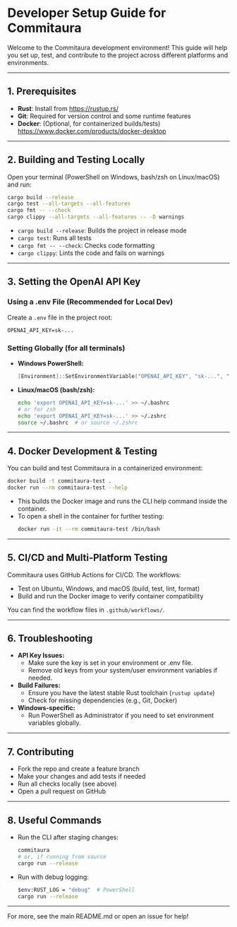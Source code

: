 # Developer Setup Guide for Commitaura

Welcome to the Commitaura development environment! This guide will help you set up, test, and contribute to the project across different platforms and environments.

---

## 1. Prerequisites

- **Rust**: Install from https://rustup.rs/
- **Git**: Required for version control and some runtime features
- **Docker**: (Optional, for containerized builds/tests) https://www.docker.com/products/docker-desktop

---

## 2. Building and Testing Locally

Open your terminal (PowerShell on Windows, bash/zsh on Linux/macOS) and run:

```sh
cargo build --release
cargo test --all-targets --all-features
cargo fmt -- --check
cargo clippy --all-targets --all-features -- -D warnings
```

- `cargo build --release`: Builds the project in release mode
- `cargo test`: Runs all tests
- `cargo fmt -- --check`: Checks code formatting
- `cargo clippy`: Lints the code and fails on warnings

---

## 3. Setting the OpenAI API Key

### Using a .env File (Recommended for Local Dev)
Create a `.env` file in the project root:
```
OPENAI_API_KEY=sk-...
```

### Setting Globally (for all terminals)
- **Windows PowerShell:**
  ```powershell
  [Environment]::SetEnvironmentVariable("OPENAI_API_KEY", "sk-...", "User")
  ```
- **Linux/macOS (bash/zsh):**
  ```sh
  echo 'export OPENAI_API_KEY=sk-...' >> ~/.bashrc
  # or for zsh
  echo 'export OPENAI_API_KEY=sk-...' >> ~/.zshrc
  source ~/.bashrc  # or source ~/.zshrc
  ```

---

## 4. Docker Development & Testing

You can build and test Commitaura in a containerized environment:

```sh
docker build -t commitaura-test .
docker run --rm commitaura-test --help
```

- This builds the Docker image and runs the CLI help command inside the container.
- To open a shell in the container for further testing:
  ```sh
  docker run -it --rm commitaura-test /bin/bash
  ```

---

## 5. CI/CD and Multi-Platform Testing

Commitaura uses GitHub Actions for CI/CD. The workflows:
- Test on Ubuntu, Windows, and macOS (build, test, lint, format)
- Build and run the Docker image to verify container compatibility

You can find the workflow files in `.github/workflows/`.

---

## 6. Troubleshooting

- **API Key Issues:**
  - Make sure the key is set in your environment or .env file.
  - Remove old keys from your system/user environment variables if needed.
- **Build Failures:**
  - Ensure you have the latest stable Rust toolchain (`rustup update`)
  - Check for missing dependencies (e.g., Git, Docker)
- **Windows-specific:**
  - Run PowerShell as Administrator if you need to set environment variables globally.

---

## 7. Contributing

- Fork the repo and create a feature branch
- Make your changes and add tests if needed
- Run all checks locally (see above)
- Open a pull request on GitHub

---

## 8. Useful Commands

- Run the CLI after staging changes:
  ```sh
  commitaura
  # or, if running from source
  cargo run --release
  ```
- Run with debug logging:
  ```sh
  $env:RUST_LOG = "debug"  # PowerShell
  cargo run --release
  ```

---

For more, see the main README.md or open an issue for help!
